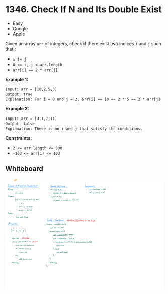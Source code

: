# 1346. Check If N and Its Double Exist
- Easy
- Google
- Apple

Given an array `arr` of integers, check if there exist two indices `i` and `j`
such that :
- `i != j`
- `0 <= i, j < arr.length`
- `arr[i] == 2 * arr[j]`

**Example 1:**
```
Input: arr = [10,2,5,3]
Output: true
Explanation: For i = 0 and j = 2, arr[i] == 10 == 2 * 5 == 2 * arr[j]
```

**Example 2:**
```
Input: arr = [3,1,7,11]
Output: false
Explanation: There is no i and j that satisfy the conditions.
```

**Constraints:**
- `2 <= arr.length <= 500`
- `-103 <= arr[i] <= 103`

## Whiteboard
![Whiteboard Image][whiteboard-image]

<!-- Refs -->
[whiteboard-image]: whiteboard.jpg
